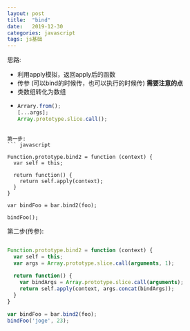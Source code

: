 ```yaml
---
layout: post  
title:  "bind"  
date:   2019-12-30  
categories: javascript  
tags: js基础  
---  
```


思路:
- 利用apply模拟，返回apply后的函数  
- 传参 (可以bind的时候传，也可以执行的时候传)
**需要注意的点**  
- 类数组转化为数组  
- ``` javascript
  Arrary.from();
  [...args];
  Array.prototype.slice.call();
```  
  
第一步:  
``` javascript  

Function.prototype.bind2 = function (context) {
  var self = this;

  return function() {
    return self.apply(context);
  }
}

var bindFoo = bar.bind2(foo);

bindFoo();
```
  
第二步(传参):  
``` javascript 

Function.prototype.bind2 = function (context) {
  var self = this;
  var args = Array.prototype.slice.call(arguments, 1);
  
  return function() {
    var bindArgs = Array.prototype.slice.call(arguments);
    return self.apply(context, args.concat(bindArgs));
  }
}

var bindFoo = bar.bind2(foo);
bindFoo('joge', 23);
```